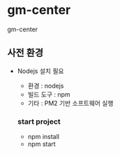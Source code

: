 # gm-center
gm-center


## 사전 환경

* Nodejs 설치 필요
  * 환경 : nodejs
  * 빌드 도구 : npm
  * 기타 : PM2 기반 소프트웨어 실행

  ### start project 
    * npm install
    * npm start
  
